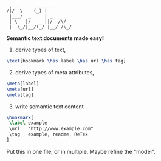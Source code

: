      , __      ______       
    /|/  \    (_) |         
     |___/  _     | _       
     | \   |/   _ ||/  /\/  
     |  \_/|__/(_/ |__/ /\_/

**Semantic text documents made easy!**

1) derive types of text,
```latex
\text[bookmark \has label \has url \has tag]
```
2) derive types of meta attributes,
```latex
\meta[label]
\meta[url]
\meta[tag]
```
3) write semantic text content
```latex
\bookmark[
 \label example 
 \url   "http://www.example.com"
 \tag   example, readme, ReTex
]
```

Put this in one file; or in multiple.
Maybe refine the "model".
